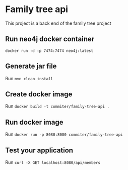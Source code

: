 # Family tree api

This project is a back end of the family tree project

## Run neo4j docker container
`docker run -d -p 7474:7474 neo4j:latest`

## Generate jar file
Run `mvn clean install`

## Create docker image
Run `docker build -t commiter/family-tree-api . `

## Run docker image
Run `docker run -p 8080:8080 commiter/family-tree-api`

## Test your application 
Run `curl -X GET localhost:8080/api/members`